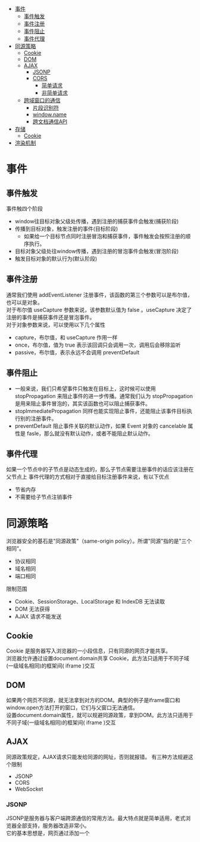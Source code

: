 * [事件](#%E4%BA%8B%E4%BB%B6)
  * [事件触发](#%E4%BA%8B%E4%BB%B6%E8%A7%A6%E5%8F%91)
  * [事件注册](#%E4%BA%8B%E4%BB%B6%E6%B3%A8%E5%86%8C)
  * [事件阻止](#%E4%BA%8B%E4%BB%B6%E9%98%BB%E6%AD%A2)
  * [事件代理](#%E4%BA%8B%E4%BB%B6%E4%BB%A3%E7%90%86)
* [同源策略](#%E5%90%8C%E6%BA%90%E7%AD%96%E7%95%A5)
  * [Cookie](#cookie)
  * [DOM](#dom)
  * [AJAX](#ajax)
    * [JSONP](#jsonp)
    * [CORS](#cors)
      * [简单请求](#%E7%AE%80%E5%8D%95%E8%AF%B7%E6%B1%82)
      * [非简单请求](#%E9%9D%9E%E7%AE%80%E5%8D%95%E8%AF%B7%E6%B1%82)
  * [跨域窗口的通信](#%E8%B7%A8%E5%9F%9F%E7%AA%97%E5%8F%A3%E7%9A%84%E9%80%9A%E4%BF%A1)
    * [片段识别符](#%E7%89%87%E6%AE%B5%E8%AF%86%E5%88%AB%E7%AC%A6)
    * [window\.name](#windowname)
    * [跨文档通信API](#%E8%B7%A8%E6%96%87%E6%A1%A3%E9%80%9A%E4%BF%A1api)
* [存储](#%E5%AD%98%E5%82%A8)
  * [Cookie](#cookie-1)
* [渲染机制](#%E6%B8%B2%E6%9F%93%E6%9C%BA%E5%88%B6)

# 事件 #
## 事件触发 ##
事件触四个阶段
- window往目标对象父级处传播，遇到注册的捕获事件会触发(捕获阶段)
- 传播到目标对象，触发注册的事件(目标阶段)
  + 如果给一个目标节点同时注册冒泡和捕获事件，事件触发会按照注册的顺序执行。
- 目标对象父级处往window传播，遇到注册的冒泡事件会触发(冒泡阶段)
- 触发目标对象的默认行为(默认阶段)
## 事件注册 ##
通常我们使用 addEventListener 注册事件，该函数的第三个参数可以是布尔值，也可以是对象。<br>
对于布尔值 useCapture 参数来说，该参数默认值为 false 。useCapture 决定了注册的事件是捕获事件还是冒泡事件。<br>
对于对象参数来说，可以使用以下几个属性
 - capture，布尔值，和 useCapture 作用一样
 - once，布尔值，值为 true 表示该回调只会调用一次，调用后会移除监听
 - passive，布尔值，表示永远不会调用 preventDefault 
## 事件阻止 ##
  - 一般来说，我们只希望事件只触发在目标上，这时候可以使用 stopPropagation 来阻止事件的进一步传播。通常我们认为 stopPropagation 是用来阻止事件冒泡的，其实该函数也可以阻止捕获事件。<br>
  - stopImmediatePropagation 同样也能实现阻止事件，还能阻止该事件目标执行别的注册事件。
  - preventDefault 阻止事件关联的默认动作，如果 Event 对象的 cancelable 属性是 fasle，那么就没有默认动作，或者不能阻止默认动作。
## 事件代理 ##
如果一个节点中的子节点是动态生成的，那么子节点需要注册事件的话应该注册在父节点上
事件代理的方式相对于直接给目标注册事件来说，有以下优点
  - 节省内存
  - 不需要给子节点注销事件
# 同源策略 #
浏览器安全的基石是"同源政策"（same-origin policy）。所谓"同源"指的是"三个相同"。
  - 协议相同
  - 域名相同
  - 端口相同
 
 限制范围
  - Cookie、SessionStorage、LocalStorage 和 IndexDB 无法读取
  - DOM 无法获得
  - AJAX 请求不能发送
## Cookie ##
Cookie 是服务器写入浏览器的一小段信息，只有同源的网页才能共享。  
浏览器允许通过设置document.domain共享 Cookie，此方法只适用于不同子域(一级域名相同)的框架间( iframe )交互
## DOM ##
如果两个网页不同源，就无法拿到对方的DOM。典型的例子是iframe窗口和window.open方法打开的窗口，它们与父窗口无法通信。  
设置document.domain属性，就可以规避同源政策，拿到DOM。此方法只适用于不同子域(一级域名相同)的框架间( iframe )交互
## AJAX ##
同源政策规定，AJAX请求只能发给同源的网址，否则就报错。
有三种方法规避这个限制
  - JSONP
  - CORS
  - WebSocket
### JSONP ###
JSONP是服务器与客户端跨源通信的常用方法。最大特点就是简单适用，老式浏览器全部支持，服务器改造非常小。  
它的基本思想是，网页通过添加一个<script>元素，向服务器请求JSON数据，这种做法不受同源政策限制；服务器收到请求后，将数据放在一个指定名字的回调函数里传回来。
### CORS ###
CORS全称是"跨域资源共享"（Cross-origin resource sharing）。它允许浏览器向跨源服务器，发出XMLHttpRequest请求，从而克服了AJAX只能同源使用的限制。浏览器将CORS请求分成两类：简单请求（simple request）和非简单请求（not-so-simple request）。  
满足以下条件就属于简单请求
  - 请求方法是以下三种方法之一
    - HEAD
	- GET
	- POST
  - 人为设置HTTP的头信息不超出以下几种字段
	- Accept
	- Accept-Language
	- Content-Language
	- Last-Event-ID
	- Content-Type：只限于三个值 application/x-www-form-urlencoded、multipart/form-data、text/plain
#### 简单请求 ####
对于简单请求，浏览器直接发出CORS请求。具体来说，就是在头信息之中，增加一个Origin字段。  
如果Origin指定的域名在许可范围内，服务器返回的响应，会多出几个头信息字段。
  - Access-Control-Allow-Origin 服务器许可域名
  - Access-Control-Allow-Credentials 该字段可选，它是一个布尔值，表示是否允许发送Cookie。
  - Access-Control-Expose-Headers 该字段可选，可以获取的其他响应头字段信息

如果要把Cookie发到服务器，一方面要服务器同意，指定Access-Control-Allow-Credentials字段。另一方面，开发者必须在AJAX请求中打开withCredentials属性  
需要注意的是，如果要发送Cookie，Access-Control-Allow-Origin就不能设为星号，必须指定明确的、与请求网页一致的域名。同时，Cookie依然遵循同源政策，只有用服务器域名设置的Cookie才会上传，其他域名的Cookie并不会上传，且（跨源）原网页代码中的document.cookie也无法读取服务器域名下的Cookie。
#### 非简单请求 ####
非简单请求的CORS请求，会在正式通信之前，增加一次HTTP查询请求，称为"预检"请求（preflight）。
	##### 预检请求 #####
	"预检"请求用的请求方法是OPTIONS，表示这个请求是用来询问的。头信息里面，关键字段是Origin，表示请求来自哪个源。除了Origin字段，"预检"请求的头信息包括两个特殊字段。
	- Access-Control-Request-Method 用来列出浏览器的CORS请求会用到哪些HTTP方法
	- Access-Control-Request-Headers 该字段可选，是一个逗号分隔的字符串，指定浏览器CORS请求会额外发送的头信息字段
	服务器回应的CORS相关字段
	- Access-Control-Allow-Origin 服务器许可域名
	- Access-Control-Allow-Methods 它的值是逗号分隔的一个字符串
	- Access-Control-Allow-Headers 该字段可选，是一个逗号分隔的字符串，表明服务器支持的所有头信息字段
	- Access-Control-Allow-Credentials 该字段可选，它是一个布尔值，表示是否允许发送Cookie
	- Access-Control-Max-Age 该字段可选，用来指定本次预检请求的有效期，单位为秒。在此期间，不用发出另一条预检请求。
	
一旦服务器通过了"预检"请求，以后每次浏览器正常的CORS请求，就都跟简单请求一样，会有一个Origin头信息字段。服务器的回应，也都会有一个Access-Control-Allow-Origin头信息字段。
## 跨域窗口的通信 ##
  - 片段识别符
  - window.name
  - 跨文档通信API
### 片段识别符 ###
片段标识符（fragment identifier）指的是，URL的#号后面的部分，通过监听hashchange事件得到通知。
### window.name ###
浏览器窗口有window.name属性。这个属性的最大特点是，无论是否同源，只要在同一个窗口里，前一个网页设置了这个属性，后一个网页可以读取它。
### 跨文档通信API ###
跨文档通信 API（Cross-document messaging）。这个API为window对象新增了一个window.postMessage方法，允许跨窗口通信，不论这两个窗口是否同源。

postMessage方法的第一个参数是具体的信息内容，第二个参数是接收消息的窗口的源（origin）

父窗口和子窗口都可以通过message事件，监听对方的消息。
message事件的事件对象event，提供以下三个属性。
  - event.source 发送消息的窗口
  - event.origin 发送消息的窗口的源
  - event.data 消息内容

# 存储 #
| 特性 | Cookie | SessionStorage | LocalStorage | IndexedDB |
| --- | --- | --- | --- | --- |
| 生命周期 | 一般由服务器生成，可以设置过期时间 | 页面关闭就清理 | 页面关闭就清理 | 除非被清理，否则一直存在 |
| 存储大小 | 4K | 5M | 5M | 无限 |
| 通信 | 每次都会携带在 header 中 | 不参与 | 不参与 | 不参与 |
## Cookie ##
对于 cookie，我们需要注意安全性。

| 属性 | 作用 |
| --- | --- |
| value | 如果用于保存用户登录态，应该将该值加密，不能使用明文的用户标识 |
| http-only | 不能通过 JS 访问 Cookie，减少 XSS 攻击 |
| secure | 只能在协议为 HTTPS 的请求中携带 |
| same-site | 规定浏览器不能在跨域请求中携带 Cookie，减少 CSRF 攻击 |
	
# 渲染机制 #
浏览器的渲染机制一般分为以下几个步骤  
  - 处理 HTML 并构建 DOM 树。
  - 处理 CSS 构建 CSSOM 树。
  - 将 DOM 与 CSSOM 合并成一个渲染树。
  - 根据渲染树来布局，计算每个节点的位置。
  - 调用 GPU 绘制，合成图层，显示在屏幕上。
![alt](../images/paint.png)
CSS 的解析会阻塞脚本的执行，而脚本会阻塞 HTML 的解析。

